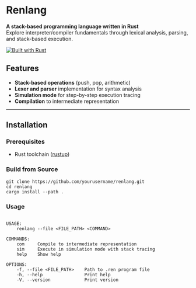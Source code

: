 # Renlang

**A stack-based programming language written in Rust**  
Explore interpreter/compiler fundamentals through lexical analysis, parsing, and stack-based execution.

[![Built with Rust](https://img.shields.io/badge/Built%20with-Rust-orange)](https://www.rust-lang.org/)

## Features
-  **Stack-based operations** (push, pop, arithmetic)
-  **Lexer and parser** implementation for syntax analysis
-  **Simulation mode** for step-by-step execution tracing
-  **Compilation** to intermediate representation

---

## Installation

### Prerequisites
- Rust toolchain ([rustup](https://rustup.rs/))

### Build from Source
```
git clone https://github.com/yourusername/renlang.git
cd renlang
cargo install --path .
```
### Usage
```Stack-based programming language interpreter

USAGE:
    renlang --file <FILE_PATH> <COMMAND>

COMMANDS:
    com     Compile to intermediate representation
    sim     Execute in simulation mode with stack tracing
    help    Show help

OPTIONS:
    -f, --file <FILE_PATH>    Path to .ren program file
    -h, --help                Print help
    -V, --version             Print version
```
